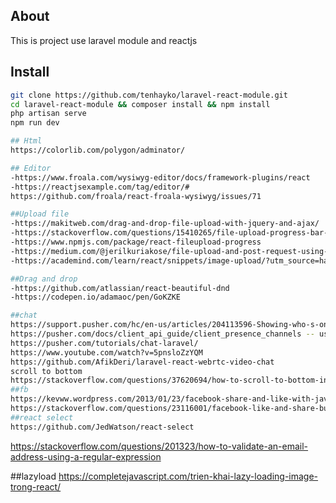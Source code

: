 ## About

This is project use laravel module and reactjs

## Install
```bash
git clone https://github.com/tenhayko/laravel-react-module.git
cd laravel-react-module && composer install && npm install
php artisan serve
npm run dev
```
```bash
## Html
https://colorlib.com/polygon/adminator/

## Editor
-https://www.froala.com/wysiwyg-editor/docs/framework-plugins/react
-https://reactjsexample.com/tag/editor/#
https://github.com/froala/react-froala-wysiwyg/issues/71

##Upload file
-https://makitweb.com/drag-and-drop-file-upload-with-jquery-and-ajax/
-https://stackoverflow.com/questions/15410265/file-upload-progress-bar-with-jquery
-https://www.npmjs.com/package/react-fileupload-progress
-https://medium.com/@jerilkuriakose/file-upload-and-post-request-using-reactjs-f90dd578ce8d
-https://academind.com/learn/react/snippets/image-upload/?utm_source=hashnode.com

##Drag and drop
-https://github.com/atlassian/react-beautiful-dnd
-https://codepen.io/adamaoc/pen/GoKZKE

##chat
https://support.pusher.com/hc/en-us/articles/204113596-Showing-who-s-online-with-a-large-number-of-users
https://pusher.com/docs/client_api_guide/client_presence_channels -- user online
https://pusher.com/tutorials/chat-laravel/
https://www.youtube.com/watch?v=5pnsloZzYQM
https://github.com/AfikDeri/laravel-react-webrtc-video-chat
scroll to bottom
https://stackoverflow.com/questions/37620694/how-to-scroll-to-bottom-in-react
##fb
https://kevww.wordpress.com/2013/01/23/facebook-share-and-like-with-javascript-callback/
https://stackoverflow.com/questions/23116001/facebook-like-and-share-button-with-callback
##react select
https://github.com/JedWatson/react-select
```
https://stackoverflow.com/questions/201323/how-to-validate-an-email-address-using-a-regular-expression

##lazyload 
https://completejavascript.com/trien-khai-lazy-loading-image-trong-react/
